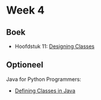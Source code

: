 # Week 4

## Boek

-   Hoofdstuk 11: [Designing Classes](https://books.trinket.io/thinkjava2/chapter11.html)

## Optioneel

Java for Python Programmers:

-   [Defining Classes in Java](https://runestone.academy/runestone/books/published/java4python/Java4Python/definingclasses.html)
